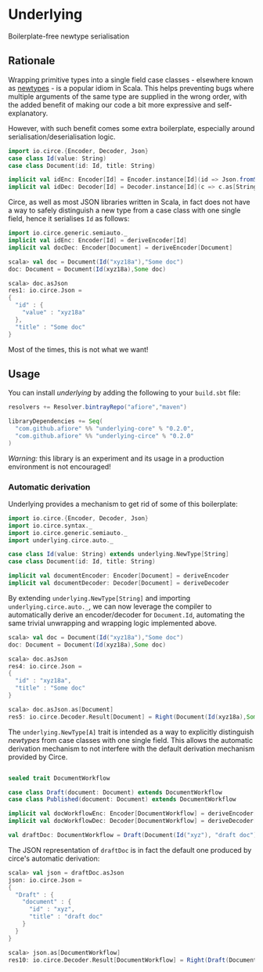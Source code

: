 # Underlying

Boilerplate-free newtype serialisation

## Rationale

Wrapping primitive types into a single field case classes - elsewhere known as [newtypes](https://wiki.haskell.org/Newtype) -
is a popular idiom in Scala. This helps preventing bugs where multiple arguments
of the same type are supplied in the wrong order, with the added benefit of
making our code a bit more expressive and self-explanatory.

However, with such benefit comes some extra boilerplate, especially around 
serialisation/deserialisation logic.

```scala
import io.circe.{Encoder, Decoder, Json}
case class Id(value: String)
case class Document(id: Id, title: String)

implicit val idEnc: Encoder[Id] = Encoder.instance[Id](id => Json.fromString(id.value))
implicit val idDec: Decoder[Id] = Decoder.instance[Id](c => c.as[String].map(Id(_)))
```

Circe, as well as most JSON libraries written in Scala, in fact does not have a way to safely distinguish a
new type from a case class with one single field, hence it serialises `Id` as 
follows:



```scala
import io.circe.generic.semiauto._
implicit val idEnc: Encoder[Id] = deriveEncoder[Id]
implicit val docDec: Encoder[Document] = deriveEncoder[Document]
```
```scala
scala> val doc = Document(Id("xyz18a"),"Some doc")
doc: Document = Document(Id(xyz18a),Some doc)

scala> doc.asJson 
res1: io.circe.Json =
{
  "id" : {
    "value" : "xyz18a"
  },
  "title" : "Some doc"
}
```

Most of the times, this is not what we want!

## Usage

You can install _underlying_ by adding the following to your `build.sbt` file:

```scala
resolvers += Resolver.bintrayRepo("afiore","maven")

libraryDependencies += Seq(
  "com.github.afiore" %% "underlying-core" % "0.2.0",
  "com.github.afiore" %% "underlying-circe" % "0.2.0"
)
```

*Warning:* this library is an experiment and its usage in a production environment
is not encouraged! 

### Automatic derivation

Underlying provides a mechanism to get rid of some of this boilerplate:

```scala
import io.circe.{Encoder, Decoder, Json}
import io.circe.syntax._
import io.circe.generic.semiauto._
import underlying.circe.auto._

case class Id(value: String) extends underlying.NewType[String]
case class Document(id: Id, title: String)

implicit val documentEncoder: Encoder[Document] = deriveEncoder
implicit val documentDecoder: Decoder[Document] = deriveDecoder
```

By extending `underlying.NewType[String]` and importing `underlying.circe.auto._`, 
we can now leverage the compiler to automatically derive an encoder/decoder for 
`Document.Id`, automating the same trivial unwrapping and wrapping logic implemented 
above.

```scala
scala> val doc = Document(Id("xyz18a"),"Some doc")
doc: Document = Document(Id(xyz18a),Some doc)

scala> doc.asJson 
res4: io.circe.Json =
{
  "id" : "xyz18a",
  "title" : "Some doc"
}

scala> doc.asJson.as[Document]
res5: io.circe.Decoder.Result[Document] = Right(Document(Id(xyz18a),Some doc))
```

The `underlying.NewType[A]` trait is intended as a way to explicitly distinguish 
_newtypes_ from case classes with one single field. This allows the automatic derivation
mechanism to not interfere with the default derivation mechanism provided by Circe.

```scala

sealed trait DocumentWorkflow

case class Draft(document: Document) extends DocumentWorkflow
case class Published(document: Document) extends DocumentWorkflow

implicit val docWorkflowEnc: Encoder[DocumentWorkflow] = deriveEncoder[DocumentWorkflow]
implicit val docWorkflowDec: Decoder[DocumentWorkflow] = deriveDecoder[DocumentWorkflow]

val draftDoc: DocumentWorkflow = Draft(Document(Id("xyz"), "draft doc"))
```

The JSON representation of `draftDoc` is in fact the default one produced by circe's
automatic derivation:

```scala
scala> val json = draftDoc.asJson
json: io.circe.Json =
{
  "Draft" : {
    "document" : {
      "id" : "xyz",
      "title" : "draft doc"
    }
  }
}

scala> json.as[DocumentWorkflow]
res10: io.circe.Decoder.Result[DocumentWorkflow] = Right(Draft(Document(Id(xyz),draft doc)))
```
